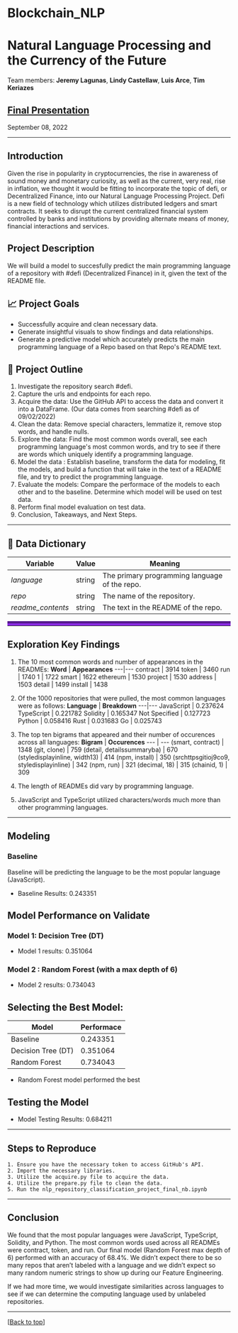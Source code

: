 # Blockchain_NLP

# Natural Language Processing and the Currency of the Future
Team members: **Jeremy Lagunas**, **Lindy Castellaw**, **Luis Arce**, **Tim Keriazes**

## [Final Presentation](https://docs.google.com/presentation/d/1c7miCoOi6WboRbjxgJ3QwWLkWU0SzZHA5WGdjdK600U/edit?usp=sharing)

September 08, 2022

***

## Introduction

Given the rise in popularity in cryptocurrencies, the rise in awareness of sound money and monetary curiosity, as well as the current, very real, rise in inflation, we thought it would be fitting to incorporate the topic of defi, or Decentralized Finance, into our Natural Language Processing Project. Defi is a new field of technology which utilizes distributed ledgers and smart contracts. It seeks to disrupt the current centralized financial system controlled by banks and institutions by providing alternate means of money, financial interactions and services. 

## Project Description

We will build a model to succesfully predict the main programming language of a repository with #defi (Decentralized Finance) in it, given the text of the README file. 

## 📈   Project Goals

- Successfully acquire and clean necessary data.
- Generate insightful visuals to show findings and data relationships.
- Generate a predictive model which accurately predicts the main programming language of a Repo based on that Repo's README text. 

## 📅  Project Outline

1. Investigate the repository search #defi.
2. Capture the urls and endpoints for each repo.
3. Acquire the data: Use the GitHub API to access the data and convert it into a DataFrame. (Our data comes from searching #defi as of 09/02/2022)
4. Clean the data: Remove special characters, lemmatize it, remove stop words, and handle nulls.  
5. Explore the data: Find the most common words overall, see each programming language's most common words, and try to see if there are words which uniquely identify a programming language. 
6. Model the data : Establish baseline, transform the data for modeling, fit the models, and build a function that will take in the text of a README file, and try to predict the programming language.
7. Evaluate the models: Compare the performace of the models to each other and to the baseline. Determine which model will be used on test data.
8. Perform final model evaluation on test data.
9. Conclusion, Takeaways, and Next Steps. 

***

## :open_file_folder:   Data Dictionary
**Variable** |    **Value**    | **Meaning**
---|---|---
*language* | string | The primary programming language of the repo.
*repo* | string | The name of the repository.
*readme_contents* | string | The text in the README of the repo.



<hr style="border-top: 10px groove blueviolet; margin-top: 1px; margin-bottom: 1px"></hr>

## Exploration Key Findings

1. The 10 most common words and number of appearances in the READMEs:
    **Word** | **Appearances**
    ---|---
    contract | 3914
    token | 3460
    run | 1740
    1 | 1722
    smart | 1622
    ethereum | 1530
    project | 1530
    address | 1503
    detail | 1499
    install | 1438
    
2. Of the 1000 repositories that were pulled, the most common languages were as follows:
    **Language** | **Breakdown**
    ---|---
    JavaScript | 0.237624
    TypeScript | 0.221782
    Solidity | 0.165347
    Not Specified | 0.127723
    Python | 0.058416
    Rust | 0.031683
    Go | 0.025743

3. The top ten bigrams that appeared and their number of occurences across all languages:
    **Bigram** | **Occurences**
    --- | ---
    (smart, contract) | 1348
    (git, clone) | 759
    (detail, detailssummaryba) | 670
    (styledisplayinline, width13) | 414
    (npm, install) | 350
    (srchttpsgitioj9co9, styledisplayinline) | 342
    (npm, run) | 321
    (decimal, 18) | 315
    (chainid, 1) | 309

4. The length of READMEs did vary by programming language. 

5. JavaScript and TypeScript utilized characters/words much more than other programming languages. 

***

## <a name="model"></a>Modeling


### Baseline
    
Baseline will be predicting the language to be the most popular language (JavaScript).
- Baseline Results: 0.243351
    

       
## Model Performance on Validate

### Model 1: Decision Tree (DT)


- Model 1 results: 0.351064



### Model 2 : Random Forest (with a max depth of 6)


- Model 2 results: 0.734043



## Selecting the Best Model:


| Model | Performace |
| ---- | ----|
| Baseline | 0.243351 |
| Decision Tree (DT) | 0.351064 |  
| Random Forest | 0.734043 |   


- Random Forest model performed the best


## Testing the Model

- Model Testing Results: 0.684211

***

## Steps to Reproduce
    1. Ensure you have the necessary token to access GitHub's API.
    2. Import the necessary libraries.
    3. Utilize the acquire.py file to acquire the data. 
    4. Utilize the prepare.py file to clean the data. 
    5. Run the nlp_repository_classification_project_final_nb.ipynb

***

## <a name="conclusion"></a>Conclusion

We found that the most popular languages were JavaScript, TypeScript, Solidity, and Python.
The most common words used across all READMEs were contract, token, and run.
Our final model (Random Forest max depth of 6) performed with an accuracy of 68.4%. 
We didn’t expect there to be so many repos that aren’t labeled with a language and we didn’t expect so many random numeric strings to show up during our Feature Engineering.

If we had more time, we would investigate similarities across languages to see if we can determine the computing language used by unlabeled repositories. 

***

[[Back to top](#top)]

